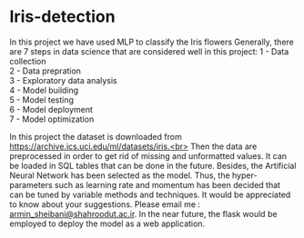 # Iris-detection
In this project we have used MLP to classify the Iris flowers
Generally, there are 7 steps in data science that are considered well in this project:
1 - Data collection<br>
2 - Data prepration<br>
3 - Exploratory data analysis<br>
4 - Model building<br>
5 - Model testing<br>
6 - Model deployment<br>
7 - Model optimization<br>

In this project the dataset is downloaded from https://archive.ics.uci.edu/ml/datasets/iris.<br> Then the data are preprocessed in order to get rid of missing and 
unformatted values. It can be loaded in SQL tables that can be done in the future. Besides, the Artificial Neural Network has been selected as the model. Thus,
the hyper-parameters such as learning rate and momentum has been decided that can be tuned by variable methods and techniques. It would be appreciated to know 
about your suggestions. Please email me : armin_sheibani@shahroodut.ac.ir. In the near future, the flask would be employed to deploy the model as a web application.
